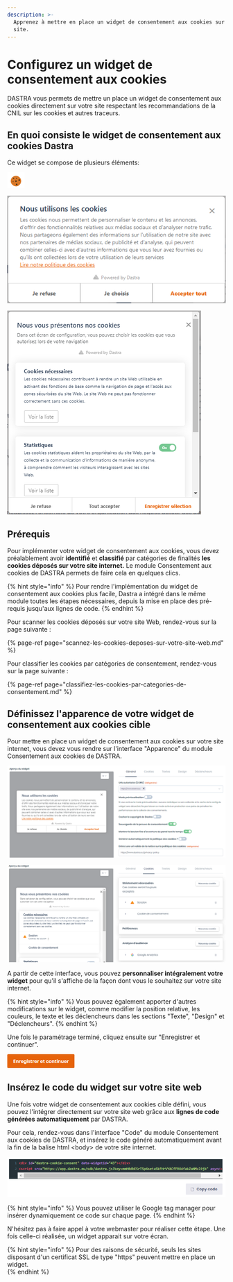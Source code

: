 ```yaml
---
description: >-
  Apprenez à mettre en place un widget de consentement aux cookies sur votre
  site.
---
```


# Configurez un widget de consentement aux cookies

DASTRA vous permets de mettre un place un widget de consentement aux cookies directement sur votre site respectant les recommandations de la CNIL sur les cookies et autres traceurs.

## En quoi consiste le widget de consentement aux cookies Dastra 

Ce widget se compose de plusieurs éléments:

![Un symbole &quot;cookies&quot; apparaissant en bas &#xE0; gauche de l&apos;&#xE9;cran](../../../.gitbook/assets/image%20%28103%29.png)

![Une fen&#xEA;tre d&apos;introduction d&#xE9;pliable](../../../.gitbook/assets/image%20%2826%29.png)

![La liste des cookies par finalit&#xE9; utilis&#xE9;es par le site ](../../../.gitbook/assets/image%20%2847%29.png)

## Prérequis 

Pour implémenter votre widget de consentement aux cookies, vous devez préalablement avoir **identifié** et **classifié** par catégories de finalités **les cookies déposés sur votre site internet.** Le module Consentement aux cookies de DASTRA permets de faire cela en quelques clics.

{% hint style="info" %}
Pour rendre l'implémentation du widget de consentement aux cookies plus facile, Dastra a intégré dans le même module toutes les étapes nécessaires, depuis la mise en place des pré-requis jusqu'aux lignes de code.
{% endhint %}

Pour scanner les cookies déposés sur votre site Web, rendez-vous sur la page suivante :

{% page-ref page="scannez-les-cookies-deposes-sur-votre-site-web.md" %}

Pour classifier les cookies par catégories de consentement, rendez-vous sur la page suivante :

{% page-ref page="classifiez-les-cookies-par-categories-de-consentement.md" %}

## Définissez l'apparence de votre widget de consentement aux cookies cible

Pour mettre en place un widget de consentement aux cookies sur votre site internet, vous devez vous rendre sur l'interface "Apparence" du module Consentement aux cookies de DASTRA.

![Interface &quot;Apparence&quot; du module Consentement aux Cookies DASTRA](../../../.gitbook/assets/image%20%2895%29.png)

![Section &quot;Cookies&quot; du module Consentement aux cookies&quot;](../../../.gitbook/assets/image%20%2848%29.png)

A partir de cette interface, vous pouvez **personnaliser intégralement votre widget** pour qu'il s'affiche de la façon dont vous le souhaitez sur votre site internet. 

{% hint style="info" %}
Vous pouvez également apporter d'autres modifications sur le widget, comme modifier la position relative, les couleurs, le texte et les déclencheurs dans les sections "Texte", "Design" et "Déclencheurs".
{% endhint %}

Une fois le paramétrage terminé, cliquez ensuite sur "Enregistrer et continuer".

![](../../../.gitbook/assets/image%20%28120%29.png)

## Insérez le code du widget sur votre site web

Une fois votre widget de consentement aux cookies cible défini, vous pouvez l'intégrer directement sur votre site web grâce aux **lignes de code générées automatiquement** par DASTRA.  
  
Pour cela, rendez-vous dans l'interface "Code" du module Consentement aux cookies de DASTRA, et insérez le code généré automatiquement avant la fin de la balise html &lt;body&gt; de votre site internet.

![G&#xE9;n&#xE9;ration de code html du widget](../../../.gitbook/assets/image%20%28140%29.png)

{% hint style="info" %}
Vous pouvez utiliser le Google tag manager pour insérer dynamiquement ce code sur chaque page.
{% endhint %}

N'hésitez pas à faire appel à votre webmaster pour réaliser cette étape. Une fois celle-ci réalisée, un widget apparait sur votre écran.

{% hint style="info" %}
Pour des raisons de sécurité, seuls les sites disposant d'un certificat SSL de type "https" peuvent mettre en place un widget.  
{% endhint %}



